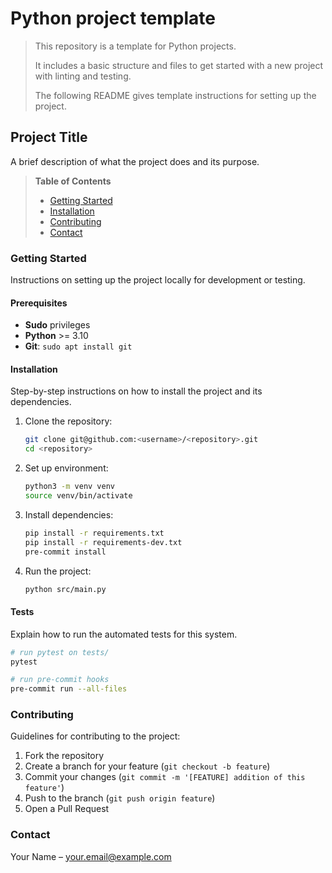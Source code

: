 # Python project template

> This repository is a template for Python projects.
>
> It includes a basic structure and files to get started with a new project with linting and testing.
>
> The following README gives template instructions for setting up the project.

## Project Title

A brief description of what the project does and its purpose.

> **Table of Contents**
>
> - [Getting Started](#getting-started)
> - [Installation](#installation)
> - [Contributing](#contributing)
> - [Contact](#contact)

### Getting Started

Instructions on setting up the project locally for development or testing.

#### Prerequisites

- **Sudo** privileges
- **Python** >= 3.10
- **Git**: `sudo apt install git`

#### Installation

Step-by-step instructions on how to install the project and its dependencies.

1. Clone the repository:
    ```bash
    git clone git@github.com:<username>/<repository>.git
    cd <repository>
    ```
2. Set up environment:
    ```bash
    python3 -m venv venv
    source venv/bin/activate
    ```
3. Install dependencies:
    ```bash
    pip install -r requirements.txt
    pip install -r requirements-dev.txt
    pre-commit install
    ```
4. Run the project:
    ```bash
    python src/main.py
    ```

#### Tests

Explain how to run the automated tests for this system.
```bash
# run pytest on tests/
pytest

# run pre-commit hooks
pre-commit run --all-files
```

### Contributing
Guidelines for contributing to the project:

1. Fork the repository
2. Create a branch for your feature (`git checkout -b feature`)
3. Commit your changes (`git commit -m '[FEATURE] addition of this feature'`)
4. Push to the branch (`git push origin feature`)
5. Open a Pull Request

### Contact

Your Name – your.email@example.com
